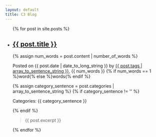 ```yaml
---
layout: default
title: C3 Blog
---
```

<ul class="list-group">
	{% for post in site.posts %}
	<li class="list-group-item">
		<h2><a href="{{ post.url }}">{{ post.title }}</a></h2>
		{% assign num_words = post.content | number_of_words %}
		<p>
			Posted on {{ post.date | date_to_long_string }} by <a href="/author/{{ post.tags }}">{{ post.tags | array_to_sentence_string }}</a>, {{ num_words }} {% if num_words == 1 %}word{% else %}words{% endif %}
		</p>
		{% assign category_sentence = post.categories | array_to_sentence_string %}
		{% if category_sentence != '' %}
		<p>Categories: {{ category_sentence }}</p>
		{% endif %}
		<blockquote>
		<p>{{ post.excerpt }}</p>
		</blockquote>
	</li>
	{% endfor %}
</ul>
